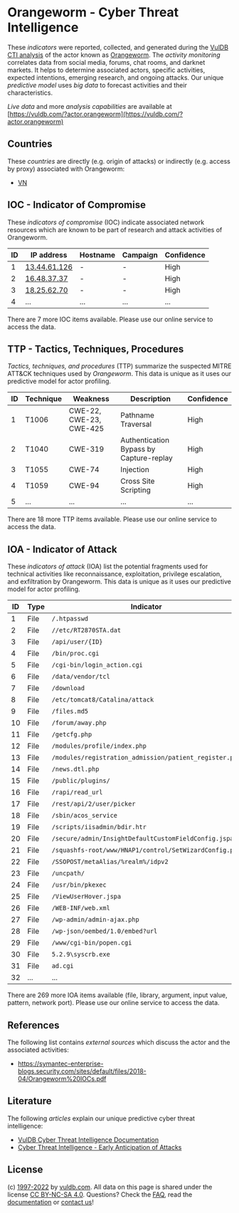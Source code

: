 # Orangeworm - Cyber Threat Intelligence

These _indicators_ were reported, collected, and generated during the [VulDB CTI analysis](https://vuldb.com/?kb.cti) of the actor known as [Orangeworm](https://vuldb.com/?actor.orangeworm). The _activity monitoring_ correlates data from social media, forums, chat rooms, and darknet markets. It helps to determine associated actors, specific activities, expected intentions, emerging research, and ongoing attacks. Our unique _predictive model_ uses _big data_ to forecast activities and their characteristics.

_Live data_ and more _analysis capabilities_ are available at [https://vuldb.com/?actor.orangeworm](https://vuldb.com/?actor.orangeworm)

## Countries

These _countries_ are directly (e.g. origin of attacks) or indirectly (e.g. access by proxy) associated with Orangeworm:

* [VN](https://vuldb.com/?country.vn)

## IOC - Indicator of Compromise

These _indicators of compromise_ (IOC) indicate associated network resources which are known to be part of research and attack activities of Orangeworm.

ID | IP address | Hostname | Campaign | Confidence
-- | ---------- | -------- | -------- | ----------
1 | [13.44.61.126](https://vuldb.com/?ip.13.44.61.126) | - | - | High
2 | [16.48.37.37](https://vuldb.com/?ip.16.48.37.37) | - | - | High
3 | [18.25.62.70](https://vuldb.com/?ip.18.25.62.70) | - | - | High
4 | ... | ... | ... | ...

There are 7 more IOC items available. Please use our online service to access the data.

## TTP - Tactics, Techniques, Procedures

_Tactics, techniques, and procedures_ (TTP) summarize the suspected MITRE ATT&CK techniques used by _Orangeworm_. This data is unique as it uses our predictive model for actor profiling.

ID | Technique | Weakness | Description | Confidence
-- | --------- | -------- | ----------- | ----------
1 | T1006 | CWE-22, CWE-23, CWE-425 | Pathname Traversal | High
2 | T1040 | CWE-319 | Authentication Bypass by Capture-replay | High
3 | T1055 | CWE-74 | Injection | High
4 | T1059 | CWE-94 | Cross Site Scripting | High
5 | ... | ... | ... | ...

There are 18 more TTP items available. Please use our online service to access the data.

## IOA - Indicator of Attack

These _indicators of attack_ (IOA) list the potential fragments used for technical activities like reconnaissance, exploitation, privilege escalation, and exfiltration by Orangeworm. This data is unique as it uses our predictive model for actor profiling.

ID | Type | Indicator | Confidence
-- | ---- | --------- | ----------
1 | File | `/.htpasswd` | Medium
2 | File | `//etc/RT2870STA.dat` | High
3 | File | `/api/user/{ID}` | High
4 | File | `/bin/proc.cgi` | High
5 | File | `/cgi-bin/login_action.cgi` | High
6 | File | `/data/vendor/tcl` | High
7 | File | `/download` | Medium
8 | File | `/etc/tomcat8/Catalina/attack` | High
9 | File | `/files.md5` | Medium
10 | File | `/forum/away.php` | High
11 | File | `/getcfg.php` | Medium
12 | File | `/modules/profile/index.php` | High
13 | File | `/modules/registration_admission/patient_register.php` | High
14 | File | `/news.dtl.php` | High
15 | File | `/public/plugins/` | High
16 | File | `/rapi/read_url` | High
17 | File | `/rest/api/2/user/picker` | High
18 | File | `/sbin/acos_service` | High
19 | File | `/scripts/iisadmin/bdir.htr` | High
20 | File | `/secure/admin/InsightDefaultCustomFieldConfig.jspa` | High
21 | File | `/squashfs-root/www/HNAP1/control/SetWizardConfig.php` | High
22 | File | `/SSOPOST/metaAlias/%realm%/idpv2` | High
23 | File | `/uncpath/` | Medium
24 | File | `/usr/bin/pkexec` | High
25 | File | `/ViewUserHover.jspa` | High
26 | File | `/WEB-INF/web.xml` | High
27 | File | `/wp-admin/admin-ajax.php` | High
28 | File | `/wp-json/oembed/1.0/embed?url` | High
29 | File | `/www/cgi-bin/popen.cgi` | High
30 | File | `5.2.9\syscrb.exe` | High
31 | File | `ad.cgi` | Low
32 | ... | ... | ...

There are 269 more IOA items available (file, library, argument, input value, pattern, network port). Please use our online service to access the data.

## References

The following list contains _external sources_ which discuss the actor and the associated activities:

* https://symantec-enterprise-blogs.security.com/sites/default/files/2018-04/Orangeworm%20IOCs.pdf

## Literature

The following _articles_ explain our unique predictive cyber threat intelligence:

* [VulDB Cyber Threat Intelligence Documentation](https://vuldb.com/?kb.cti)
* [Cyber Threat Intelligence - Early Anticipation of Attacks](https://www.scip.ch/en/?labs.20201022)

## License

(c) [1997-2022](https://vuldb.com/?kb.changelog) by [vuldb.com](https://vuldb.com/?kb.about). All data on this page is shared under the license [CC BY-NC-SA 4.0](https://creativecommons.org/licenses/by-nc-sa/4.0/). Questions? Check the [FAQ](https://vuldb.com/?kb.faq), read the [documentation](https://vuldb.com/?kb) or [contact us](https://vuldb.com/?contact)!
